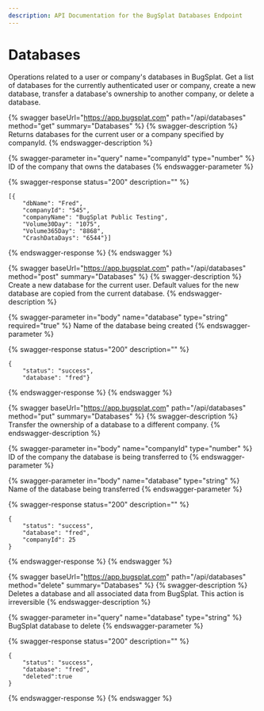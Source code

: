 ```yaml
---
description: API Documentation for the BugSplat Databases Endpoint
---
```


# Databases

Operations related to a user or company's databases in BugSplat. Get a list of databases for the currently authenticated user or company, create a new database, transfer a database's ownership to another company, or delete a database.

{% swagger baseUrl="https://app.bugsplat.com" path="/api/databases" method="get" summary="Databases" %}
{% swagger-description %}
Returns databases for the current user or a company specified by companyId.
{% endswagger-description %}

{% swagger-parameter in="query" name="companyId" type="number" %}
ID of the company that owns the databases
{% endswagger-parameter %}

{% swagger-response status="200" description="" %}
```
[{
    "dbName": "Fred",
    "companyId": "545",
    "companyName": "BugSplat Public Testing",
    "Volume30Day": "1075",
    "Volume365Day": "8868",
    "CrashDataDays": "6544"}]
```
{% endswagger-response %}
{% endswagger %}

{% swagger baseUrl="https://app.bugsplat.com" path="/api/databases" method="post" summary="Databases" %}
{% swagger-description %}
Create a new database for the current user. Default values for the new database are copied from the current database.
{% endswagger-description %}

{% swagger-parameter in="body" name="database" type="string" required="true" %}
Name of the database being created
{% endswagger-parameter %}

{% swagger-response status="200" description="" %}
```
{
    "status": "success",
    "database": "fred"}
```
{% endswagger-response %}
{% endswagger %}

{% swagger baseUrl="https://app.bugsplat.com" path="/api/databases" method="put" summary="Databases" %}
{% swagger-description %}
Transfer the ownership of a database to a different company.
{% endswagger-description %}

{% swagger-parameter in="body" name="companyId" type="number" %}
ID of the company the database is being transferred to
{% endswagger-parameter %}

{% swagger-parameter in="body" name="database" type="string" %}
Name of the database being transferred
{% endswagger-parameter %}

{% swagger-response status="200" description="" %}
```
{
    "status": "success",
    "database": "fred",
    "companyId": 25
}
```
{% endswagger-response %}
{% endswagger %}

{% swagger baseUrl="https://app.bugsplat.com" path="/api/databases" method="delete" summary="Databases" %}
{% swagger-description %}
Deletes a database and all associated data from BugSplat. This action is irreversible
{% endswagger-description %}

{% swagger-parameter in="query" name="database" type="string" %}
BugSplat database to delete
{% endswagger-parameter %}

{% swagger-response status="200" description="" %}
```
{
    "status": "success",
    "database": "fred",
    "deleted":true
}
```
{% endswagger-response %}
{% endswagger %}
